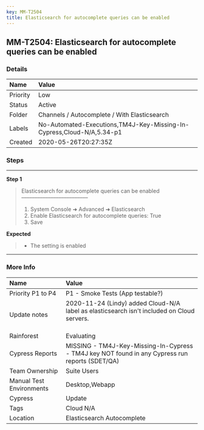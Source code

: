 ```yaml
---
key: MM-T2504
title: Elasticsearch for autocomplete queries can be enabled
---
```


## MM-T2504: Elasticsearch for autocomplete queries can be enabled

### Details

| Name     | Value                                                                 |
| :------- | :-------------------------------------------------------------------- |
| Priority | Low                                                                   |
| Status   | Active                                                                |
| Folder   | Channels / Autocomplete / With Elasticsearch                          |
| Labels   | No-Automated-Executions,TM4J-Key-Missing-In-Cypress,Cloud-N/A,5.34-p1 |
| Created  | 2020-05-26T20:27:35Z                                                  |

### Steps

<hr/>

**Step 1**

> <article>Elasticsearch for autocomplete queries can be enabled<br>–––––––––––––––––––––––––<ol><li>System Console ➜ Advanced ➜ Elasticsearch</li><li>Enable Elasticsearch for autocomplete queries: True</li><li>Save</li></ol></article>

**Expected**

> <article><ul><li>The setting is enabled</li></ul></article>

<hr/>

### More Info

| Name                     | Value                                                                                              |
| :----------------------- | :------------------------------------------------------------------------------------------------- |
| Priority P1 to P4        | P1 - Smoke Tests (App testable?)                                                                   |
| Update notes             | 2020-11-24 (Lindy) added Cloud-N/A label as elasticsearch isn't included on Cloud servers.<br><br> |
| Rainforest               | Evaluating                                                                                         |
| Cypress Reports          | MISSING - TM4J-Key-Missing-In-Cypress - TM4J key NOT found in any Cypress run reports (SDET/QA)    |
| Team Ownership           | Suite Users                                                                                        |
| Manual Test Environments | Desktop,Webapp                                                                                     |
| Cypress                  | Update                                                                                             |
| Tags                     | Cloud N/A                                                                                          |
| Location                 | Elasticsearch Autocomplete                                                                         |
